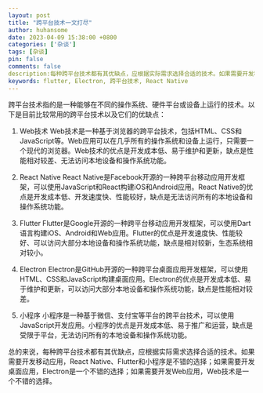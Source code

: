 ```yaml
---
layout: post
title: "跨平台技术一文打尽"
author: huhansome
date: 2023-04-09 15:38:00 +0800
categories: ['杂谈']
tags: [杂谈]
pin: false
comments: false
description:每种跨平台技术都有其优缺点，应根据实际需求选择合适的技术。如果需要开发移动应用，React Native、Flutter和小程序是不错的选择；如果需要开发桌面应用，Electron是一个不错的选择；如果需要开发Web应用，Web技术是一个不错的选择。
keywords: flutter, Electron, 跨平台技术, React Native
---
```



跨平台技术指的是一种能够在不同的操作系统、硬件平台或设备上运行的技术。以下是目前比较常用的跨平台技术以及它们的优缺点：

1. Web技术
Web技术是一种基于浏览器的跨平台技术，包括HTML、CSS和JavaScript等。Web应用可以在几乎所有的操作系统和设备上运行，只需要一个现代的浏览器。Web技术的优点是开发成本低、易于维护和更新，缺点是性能相对较差、无法访问本地设备和操作系统功能。

2. React Native
React Native是Facebook开源的一种跨平台移动应用开发框架，可以使用JavaScript和React构建iOS和Android应用。React Native的优点是开发成本低、开发速度快、性能较好，缺点是无法访问所有的本地设备和操作系统功能。

3. Flutter
Flutter是Google开源的一种跨平台移动应用开发框架，可以使用Dart语言构建iOS、Android和Web应用。Flutter的优点是开发速度快、性能较好、可以访问大部分本地设备和操作系统功能，缺点是相对较新，生态系统相对较小。

4. Electron
Electron是GitHub开源的一种跨平台桌面应用开发框架，可以使用HTML、CSS和JavaScript构建桌面应用。Electron的优点是开发成本低、易于维护和更新，可以访问大部分本地设备和操作系统功能，缺点是性能相对较差。

5. 小程序
小程序是一种基于微信、支付宝等平台的跨平台技术，可以使用JavaScript开发应用。小程序的优点是开发成本低、易于推广和运营，缺点是受限于平台，无法访问所有的本地设备和操作系统功能。

总的来说，每种跨平台技术都有其优缺点，应根据实际需求选择合适的技术。如果需要开发移动应用，React Native、Flutter和小程序是不错的选择；如果需要开发桌面应用，Electron是一个不错的选择；如果需要开发Web应用，Web技术是一个不错的选择。
